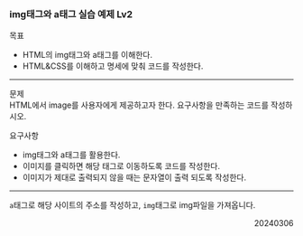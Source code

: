 ### img태그와 a태그 실습 예제 Lv2
목표  
- HTML의 img태그와 a태그를 이해한다.
- HTML&CSS를 이해하고 명세에 맞춰 코드를 작성한다.
---
문제  
HTML에서 image를 사용자에게 제공하고자 한다. 요구사항을 만족하는 코드를 작성하시오.

요구사항  
- img태그와 a태그를 활용한다.
- 이미지를 클릭하면 해당 태그로 이동하도록 코드를 작성한다.
- 이미지가 제대로 출력되지 않을 때는 문자열이 출력 되도록 작성한다.
---
`a`태그로 해당 사이트의 주소를 작성하고, `img`태그로 img파일을 가져옵니다.
<div style="text-align: right">20240306</div>